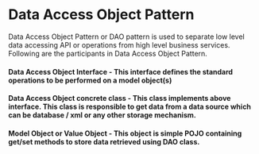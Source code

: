 # Data Access Object Pattern
Data Access Object Pattern or DAO pattern is used to separate low level data accessing API or operations from high level business services. Following are the participants in Data Access Object Pattern.

  #### Data Access Object Interface - This interface defines the standard operations to be performed on a model object(s)

  #### Data Access Object concrete class - This class implements above interface. This class is responsible to get data from a data source which can be database / xml or any    other storage mechanism.

  #### Model Object or Value Object - This object is simple POJO containing get/set methods to store data retrieved using DAO class.
